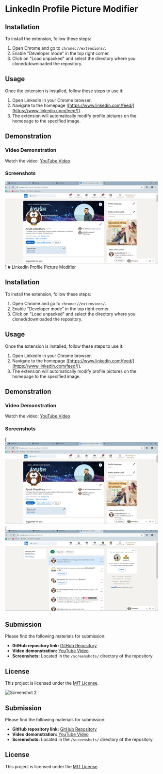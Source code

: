 # LinkedIn Profile Picture Modifier

## Installation

To install the extension, follow these steps:

1. Open Chrome and go to `chrome://extensions/`.
2. Enable "Developer mode" in the top right corner.
3. Click on "Load unpacked" and select the directory where you cloned/downloaded the repository.

## Usage

Once the extension is installed, follow these steps to use it:

1. Open LinkedIn in your Chrome browser.
2. Navigate to the homepage ([https://www.linkedin.com/feed/](https://www.linkedin.com/feed/)).
3. The extension will automatically modify profile pictures on the homepage to the specified image.

## Demonstration

### Video Demonstration

Watch the video: [YouTube Video](https://www.youtube.com/watch?v=YOUR_VIDEO_ID_HERE)

### Screenshots

![Screenshot 1](https://github.com/AyushGenX/LinkedIn-Profile-Picture-Modifier/blob/main/Screenshot%202024-05-28%20061020.png)] # LinkedIn Profile Picture Modifier

## Installation

To install the extension, follow these steps:

1. Open Chrome and go to `chrome://extensions/`.
2. Enable "Developer mode" in the top right corner.
3. Click on "Load unpacked" and select the directory where you cloned/downloaded the repository.

## Usage

Once the extension is installed, follow these steps to use it:

1. Open LinkedIn in your Chrome browser.
2. Navigate to the homepage ([https://www.linkedin.com/feed/](https://www.linkedin.com/feed/)).
3. The extension will automatically modify profile pictures on the homepage to the specified image.

## Demonstration

### Video Demonstration

Watch the video: [YouTube Video](https://www.youtube.com/watch?v=YOUR_VIDEO_ID_HERE)

### Screenshots

[![Screenshot 1](https://github.com/AyushGenX/LinkedIn-Profile-Picture-Modifier/blob/main/Screenshot%202024-05-28%20061020.png)]
![Screenshot 2](https://github.com/AyushGenX/LinkedIn-Profile-Picture-Modifier/blob/main/Screenshot%202024-05-28%20061517.png)
<!-- Add more screenshots as needed -->

## Submission

Please find the following materials for submission:

- **GitHub repository link:** [GitHub Repository](https://github.com/your-username/LinkedIn-Profile-Picture-Modifier)
- **Video demonstration:** [YouTube Video](https://www.youtube.com/watch?v=YOUR_VIDEO_ID_HERE)
- **Screenshots:** Located in the `/screenshots/` directory of the repository.

## License

This project is licensed under the [MIT License](LICENSE).

![Screenshot 2](/screenshots/screenshot2.png)
<!-- Add more screenshots as needed -->

## Submission

Please find the following materials for submission:

- **GitHub repository link:** [GitHub Repository](https://github.com/your-username/LinkedIn-Profile-Picture-Modifier)
- **Video demonstration:** [YouTube Video](https://www.youtube.com/watch?v=YOUR_VIDEO_ID_HERE)
- **Screenshots:** Located in the `/screenshots/` directory of the repository.

## License

This project is licensed under the [MIT License](LICENSE).
